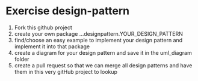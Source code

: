 # Exercise design-pattern

1. Fork this github project
2. create your own package ...designpattern.YOUR_DESIGN_PATTERN
3. find/choose an easy example to implement your design pattern and implement it into that package
4. create a diagram for your design pattern and save it in the uml_diagram folder
5. create a pull request so that we can merge all design patterns and have them in this very gitHub project to lookup
